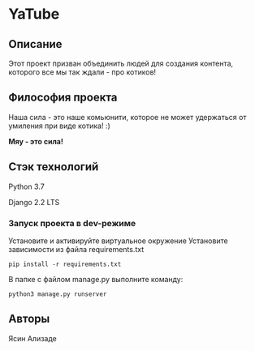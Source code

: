 # YaTube

## Описание

Этот проект призван объединить людей для создания контента, которого все мы так ждали - про котиков!

## Философия проекта

Наша сила - это наше комьюнити, которое не может удержаться от умиления при виде котика! :)

**Мяу - это сила!**

## Стэк технологий

Python 3.7

Django 2.2 LTS

### Запуск проекта в dev-режиме

Установите и активируйте виртуальное окружение
Установите зависимости из файла requirements.txt

`pip install -r requirements.txt`


В папке с файлом manage.py выполните команду: 


`python3 manage.py runserver`



## Авторы
Ясин Ализаде
